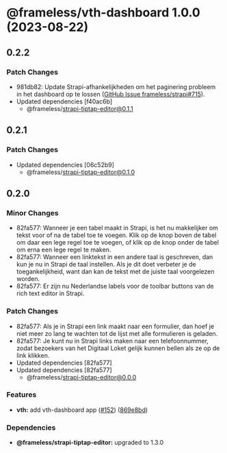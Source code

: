 # @frameless/vth-dashboard 1.0.0 (2023-08-22)

## 0.2.2

### Patch Changes

- 981db82: Update Strapi-afhankelijkheden om het paginering probleem in het dashboard op te lossen ([GitHub Issue frameless/strapi#715](https://github.com/frameless/strapi/issues/715)).
- Updated dependencies [f40ac6b]
  - @frameless/strapi-tiptap-editor@0.1.1

## 0.2.1

### Patch Changes

- Updated dependencies [06c52b9]
  - @frameless/strapi-tiptap-editor@0.1.0

## 0.2.0

### Minor Changes

- 82fa577: Wanneer je een tabel maakt in Strapi, is het nu makkelijker om tekst voor of na de tabel toe te voegen. Klik op de knop boven de tabel om daar een lege regel toe te voegen, of klik op de knop onder de tabel om erna een lege regel te maken.
- 82fa577: Wanneer een linktekst in een andere taal is geschreven, dan kun je nu in Strapi de taal instellen. Als je dit doet verbeter je de toegankelijkheid, want dan kan de tekst met de juiste taal voorgelezen worden.
- 82fa577: Er zijn nu Nederlandse labels voor de toolbar buttons van de rich text editor in Strapi.

### Patch Changes

- 82fa577: Als je in Strapi een link maakt naar een formulier, dan hoef je niet meer zo lang te wachten tot de lijst met alle formulieren is geladen.
- 82fa577: Je kunt nu in Strapi links maken naar een telefoonnummer, zodat bezoekers van het Digitaal Loket gelijk kunnen bellen als ze op de link klikken.
- Updated dependencies [82fa577]
- Updated dependencies [82fa577]
  - @frameless/strapi-tiptap-editor@0.0.0

### Features

- **vth:** add vth-dashboard app ([#152](https://github.com/frameless/strapi/issues/152)) ([869e8bd](https://github.com/frameless/strapi/commit/869e8bdd0457a3d748254a27ac6c617d5d36ab6c))

### Dependencies

- **@frameless/strapi-tiptap-editor:** upgraded to 1.3.0
